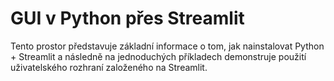 # GUI v Python přes Streamlit

Tento prostor představuje základní informace o tom, jak nainstalovat Python + Streamlit a následně na jednoduchých příkladech demonstruje použití uživatelského rozhraní založeného na Streamlit.
